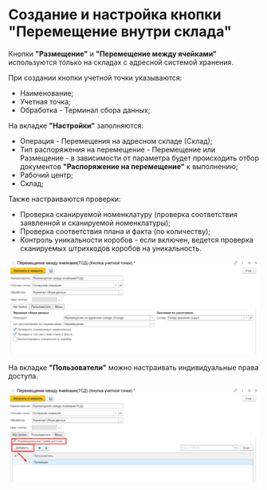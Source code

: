 # Создание и настройка кнопки "Перемещение внутри склада"

Кнопки **"Размещение"** и **"Перемещение между ячейками"** используются только на складах с адресной системой хранения. 

При создании кнопки учетной точки указываются:

- Наименование;
- Учетная точка;
- Обработка - Терминал сбора данных;

На вкладке **"Настройки"** заполняются:

- Операция - Перемещения на адресном складе (Склад);
- Тип распоряжения на перемещение - Перемещение или Размещение - в зависимости от параметра будет происходить отбор документов **"Распоряжение на перемещение"** к выполнению;
- Рабочий центр;
- Склад;

Также настраиваются проверки:

- Проверка сканируемой номенклатуру (проверка соответствия заявленной и сканируемой номенклатуры);
- Проверка соответствия плана и факта (по количеству);
- Контроль уникальности коробов - если включен, ведется проверка сканируемых штрихкодов коробов на уникальность. 

![](NastroikaKnopokPerem.assets/image.png)

На вкладке **"Пользователи"** можно настраивать индивидуальные права доступа.

![](NastroikaKnopokPerem.assets/image-1.png) 